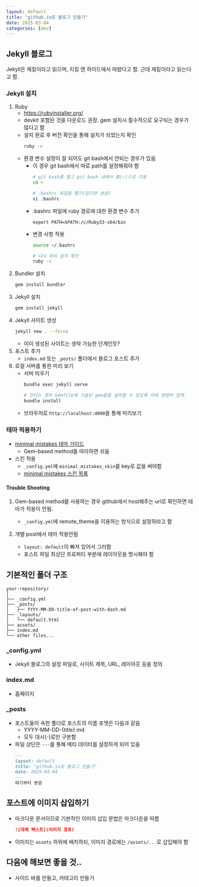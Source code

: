 ```yaml
---
layout: default
title: "github.io로 블로그 만들기"
date: 2025-03-04
categories: [dev]
---
```


## Jekyll 블로그
Jekyll은 제킬이라고 읽으며, 지킬 앤 하이드에서 따왔다고 함. 근데 제킬이라고 읽는다고 함.

### Jekyll 설치
1. Ruby
    - https://rubyinstaller.org/
    - devkit 포함된 것을 다운로드 권장. gem 설치시 필수적으로 요구되는 경우가 많다고 함
    - 설치 완료 후 버전 확인을 통해 설치가 되었는지 확인
        ```bash
        ruby -v
        ```
    - 환경 변수 설정이 잘 되어도 git bash에서 안되는 경우가 있음
        - 이 경우 git bash에서 따로 path를 설정해줘야 함
            ```bash
            # git bash를 열고 git bash 내에서 홈(~)으로 이동
            cd ~

            # .bashrc 파일을 열기(없으면 생성)
            vi .bashrc
            ```
        - .bashrc 파일에 ruby 경로에 대한 환경 변수 추가
            ```
            export PATH=$PATH:/c/Ruby33-x64/bin
            ```
        - 변경 사항 적용
            ```bash
            source ~/.bashrc

            # 다시 루비 설치 확인
            ruby -v
            ```
2. Bundler 설치
    ```bash
    gem install bundler
    ```
3. Jekyll 설치
    ```bash
    gem install jekyll
    ```
4. Jekyll 사이트 생성
    ```bash
    jekyll new . --force
    ```
    - 이미 생성된 사이트는 생략 가능한 단계인듯?
5. 포스트 추가
    - `index.md` 또는 `_posts/` 폴더에서 블로그 포스트 추가
6. 로컬 서버를 통한 미리 보기
    - 서버 띄우기
        ```bash
        bundle exec jekyll serve

        # 안되는 경우 Gemfile에 기술된 gem들을 설치할 수 있도록 아래 명령어 입력
        bundle install
        ```
    - 브라우저로 `http://localhost:4000`을 통해 미리보기

### 테마 적용하기
- [minimal mistakes 테마 가이드](https://mmistakes.github.io/minimal-mistakes/docs/quick-start-guide/#gem-based-method)
    - Gem-based method를 따라하면 쉬움
- 스킨 적용
    - `_config.yml`에 `minimal_mistakes_skin`를 key로 값을 써야함
    - [minimal mistakes 스킨 목록](https://github.com/mmistakes/minimal-mistakes?tab=readme-ov-file#skins-color-variations)


#### Trouble Shooting
1. Gem-based method를 사용하는 경우 github에서 host해주는 url로 확인하면 테마가 적용이 안됨.
    - `_config.yml`에 remote_theme을 이용하는 방식으로 설정하라고 함

2. 개별 post에서 테마 적용안됨
    - `layout: default`이 빠져 있어서 그러함
    - 포스트 파일 최상단 프로퍼티 부분에 레이아웃을 명시해야 함


## 기본적인 폴더 구조
```
your-repository/
│
├── _config.yml
├── _posts/
│   ├── YYYY-MM-DD-title-of-post-with-dash.md
├── _layouts/
│   └── default.html
├── assets/
├── index.md
└── other files...
```

### _config.yml
- Jekyll 블로그의 설정 파일로, 사이트 제목, URL, 레이아웃 등을 정의

### index.md
- 홈페이지

### _posts
- 포스트들이 속한 폴더로 포스트의 이름 포맷은 다음과 같음
    - YYYY-MM-DD-{title}.md
    - 모두 대시(-)로만 구분함
- 파일 상단은 `---`를 통해 메타 데이터를 설정하게 되어 있음
    ```md
    ---
    layout: default
    title: "github.io로 블로그 만들기"
    date: 2025-03-04
    ---
    여기부터 본문
    ```

## 포스트에 이미지 삽입하기
- 마크다운 문서이므로 기본적인 이미지 삽입 문법은 마크다운을 따름
    ```md
    ![대체 텍스트](이미지 경로)
    ```
- 이미지는 `assets` 하위에 배치하되, 이미지 경로에는 `/assets/...`로 삽입해야 함


## 다음에 해보면 좋을 것..
- 사이드 바를 만들고, 카테고리 만들기
